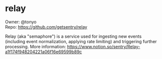 # relay

Owner: @tonyo<br>
Repo: https://github.com/getsentry/relay

Relay (aka "semaphore") is a service used for ingesting new events (including event normalization, applying rate limiting) and triggering further processing.
More information: https://www.notion.so/sentry/Relay-a1f174f948204221a06f16e69599b89c
